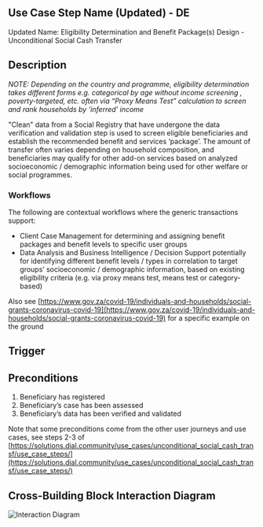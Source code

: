 ## Use Case Step Name (Updated) - DE

Updated Name: 
Eligibility Determination and Benefit Package(s) Design - Unconditional Social Cash Transfer

## Description

_NOTE: Depending on the country and programme, eligibility determination takes different forms 
e.g. categorical by age without income screening , poverty-targeted, etc. often via “Proxy Means Test” 
calculation to screen and rank households by ‘inferred’ income_

"Clean" data from a Social Registry that have undergone the data verification and validation step is 
used to screen eligible beneficiaries and establish the recommended benefit and services ‘package’. 
The amount of transfer often varies depending on household composition, and beneficiaries may qualify 
for other add-on services based on analyzed socioeconomic / demographic information being used for 
other welfare or social programmes.

### Workflows

The following are contextual workflows where the generic transactions support:

 - Client Case Management for determining and assigning benefit packages and benefit levels to specific user groups
 - Data Analysis and Business Intelligence / Decision Support potentially for identifying different benefit levels / types in correlation to target groups’ socioeconomic / demographic information, based on existing eligibility criteria (e.g. via proxy means test, means test or category-based)

Also see [https://www.gov.za/covid-19/individuals-and-households/social-grants-coronavirus-covid-19](https://www.gov.za/covid-19/individuals-and-households/social-grants-coronavirus-covid-19) 
for a specific example on the ground

## Trigger

## Preconditions

 1. Beneficiary has registered
 2. Beneficiary’s case has been assessed
 3. Beneficiary’s data has been verified and validated

Note that some preconditions come from the other user journeys and use cases, see steps 2-3 of 
[https://solutions.dial.community/use_cases/unconditional_social_cash_transf/use_case_steps/](https://solutions.dial.community/use_cases/unconditional_social_cash_transf/use_case_steps/)


## Cross-Building Block Interaction Diagram

![Interaction Diagram](https://github.com/nribeka/GovStackUseCases/blob/main/images/UC-E-USCT-001.png?raw=true)